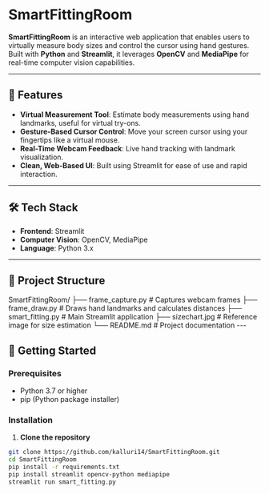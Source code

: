 # SmartFittingRoom

**SmartFittingRoom** is an interactive web application that enables users to virtually measure body sizes and control the cursor using hand gestures. Built with **Python** and **Streamlit**, it leverages **OpenCV** and **MediaPipe** for real-time computer vision capabilities.

---

## 🧠 Features

- **Virtual Measurement Tool**: Estimate body measurements using hand landmarks, useful for virtual try-ons.
- **Gesture-Based Cursor Control**: Move your screen cursor using your fingertips like a virtual mouse.
- **Real-Time Webcam Feedback**: Live hand tracking with landmark visualization.
- **Clean, Web-Based UI**: Built using Streamlit for ease of use and rapid interaction.

---

## 🛠️ Tech Stack

- **Frontend**: Streamlit
- **Computer Vision**: OpenCV, MediaPipe
- **Language**: Python 3.x

---

## 📁 Project Structure
</prev>
SmartFittingRoom/
├── frame_capture.py # Captures webcam frames
├── frame_draw.py # Draws hand landmarks and calculates distances
├── smart_fitting.py # Main Streamlit application
├── sizechart.jpg # Reference image for size estimation
└── README.md # Project documentation
<prev>
---

## 🚀 Getting Started

### Prerequisites

- Python 3.7 or higher
- pip (Python package installer)

### Installation

1. **Clone the repository**

```bash
git clone https://github.com/kalluri14/SmartFittingRoom.git
cd SmartFittingRoom
pip install -r requirements.txt
pip install streamlit opencv-python mediapipe
streamlit run smart_fitting.py
```
